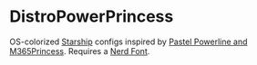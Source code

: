# DistroPowerPrincess
OS-colorized [Starship](https://starship.rs/) configs inspired by [Pastel Powerline and M365Princess](https://starship.rs/presets/pastel-powerline). Requires a [Nerd Font](https://www.nerdfonts.com/).
